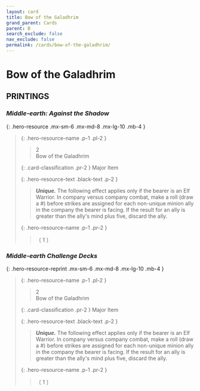 ```yaml
---
layout: card
title: Bow of the Galadhrim
grand_parent: Cards
parent: B
search_exclude: false
nav_exclude: false
permalink: /cards/bow-of-the-galadhrim/
---
```


# Bow of the Galadhrim


## PRINTINGS


### _Middle-earth: Against the Shadow_

{: .hero-resource .mx-sm-6 .mx-md-8 .mx-lg-10 .mb-4 }
> {: .hero-resource-name .p-1 .pl-2 }
> > <div class="card-mp">2</div>
> > <div class="card-name">Bow of the Galadhrim</div>
>
> {: .card-classification .pr-2 }
> Major Item
>
> {: .hero-resource-text .black-text .p-2 }
> > _**Unique.**_ The following effect applies only if the bearer is an Elf Warrior. In company versus company combat, make a roll (draw a #) before strikes are assigned for each non-unique minion ally in the company the bearer is facing. If the result for an ally is greater than the ally's mind plus five, discard the ally.  
> 
> {: .hero-resource-name .p-1 .pr-2 }
> > <div class="card-shield"></div>
> > <div class="card-corruption">〔 1 〕</div>

### _Middle-earth Challenge Decks_

{: .hero-resource-reprint .mx-sm-6 .mx-md-8 .mx-lg-10 .mb-4 }
> {: .hero-resource-name .p-1 .pl-2 }
> > <div class="card-mp">2</div>
> > <div class="card-name">Bow of the Galadhrim</div>
>
> {: .card-classification .pr-2 }
> Major Item
>
> {: .hero-resource-text .black-text .p-2 }
> > _**Unique.**_ The following effect applies only if the bearer is an Elf Warrior. In company versus company combat, make a roll (draw a #) before strikes are assigned for each non-unique minion ally in the company the bearer is facing. If the result for an ally is greater than the ally's mind plus five, discard the ally.  
> 
> {: .hero-resource-name .p-1 .pr-2 }
> > <div class="card-shield"></div>
> > <div class="card-corruption">〔 1 〕</div>
